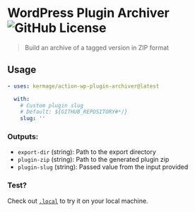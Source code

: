 # WordPress Plugin Archiver ![GitHub License](https://img.shields.io/github/license/kermage/action-wp-plugin-archiver)

> Build an archive of a tagged version in ZIP format

## Usage

```yaml
- uses: kermage/action-wp-plugin-archiver@latest

  with:
    # Custom plugin slug
    # Default: ${GITHUB_REPOSITORY#*/}
    slug: ''
```

### Outputs:

- `export-dir` (string): Path to the export directory
- `plugin-zip` (string): Path to the generated plugin zip
- `plugin-slug` (string): Passed value from the input provided

### Test?

Check out [`.local`](./.local) to try it on your local machine.
